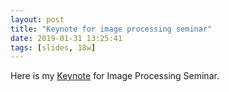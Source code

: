 ```yaml
---
layout: post
title: "Keynote for image processing seminar"
date: 2019-01-31 13:25:41
tags: [slides, 18w]
---
```

Here is my [Keynote](https://yuliwu.github.io/cloud/slides) for Image Processing Seminar.
